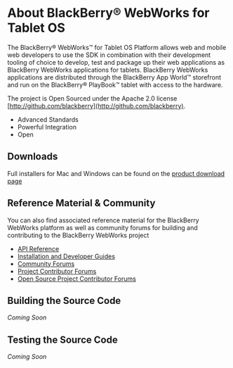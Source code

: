# About BlackBerry&reg; WebWorks for Tablet OS

The BlackBerry&reg; WebWorks&trade; for Tablet OS Platform allows web and mobile web developers to use the SDK in combination with their development 
tooling of choice to develop, test and package up their web applications as BlackBerry WebWorks applications for tablets. 
BlackBerry WebWorks applications are distributed through the BlackBerry App World&trade; storefront and run on the BlackBerry&reg; PlayBook&trade; 
tablet with access to the hardware.

The project is Open Sourced under the Apache 2.0 license [http://github.com/blackberry](http://github.com/blackberry).

* Advanced Standards
* Powerful Integration
* Open

## Downloads
Full installers for Mac and Windows can be found on the [product download page](http://us.blackberry.com/developers/tablet/webworks.jsp)

## Reference Material &amp; Community
You can also find associated reference material for the BlackBerry WebWorks platform as well as community forums for building and contributing to the BlackBerry WebWorks project

* [API Reference](http://www.blackberry.com/developers/docs/webworks/api/playbook/)
* [Installation and Developer Guides](http://docs.blackberry.com/en/developers/subcategories/?userType=21&category=BlackBerry+WebWorks+SDK+for+Tablet+OS)
* [Community Forums](http://supportforums.blackberry.com/t5/Web-Development/bd-p/browser_dev)
* [Project Contributor Forums](http://supportforums.blackberry.com/t5/BlackBerry-WebWorks/bd-p/ww_con)
* [Open Source Project Contributor Forums](http://supportforums.blackberry.com/t5/BlackBerry-WebWorks/bd-p/ww_con)

## Building the Source Code
*Coming Soon*

## Testing the Source Code
*Coming Soon*

